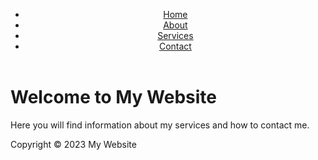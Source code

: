 <html>
  <head>
    <title>qwerty</title>
  </head>
  <body>
    <header>
      <nav>
        <ul>
          <li><a href="#home">Home</a></li>
          <li><a href="#about">About</a></li>
          <li><a href="#services">Services</a></li>
          <li><a href="#contact">Contact</a></li>
        </ul>
      </nav>
    </header>
    <main>
      <h1>Welcome to My Website</h1>
      <p>Here you will find information about my services and how to contact me.</p>
    </main>
    <footer>
      <p>Copyright © 2023 My Website</p>
    </footer>
  </body>
</html>

